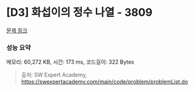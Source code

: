 # [D3] 화섭이의 정수 나열 - 3809 

[문제 링크](https://swexpertacademy.com/main/code/problem/problemDetail.do?contestProbId=AWHz7xD6A20DFAVB) 

### 성능 요약

메모리: 60,272 KB, 시간: 173 ms, 코드길이: 322 Bytes



> 출처: SW Expert Academy, https://swexpertacademy.com/main/code/problem/problemList.do